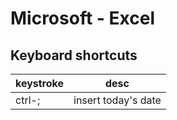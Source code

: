# Microsoft - Excel
Keyboard shortcuts
------------------

| keystroke | desc                |
|-----------|---------------------|
| ctrl-;    | insert today's date |


